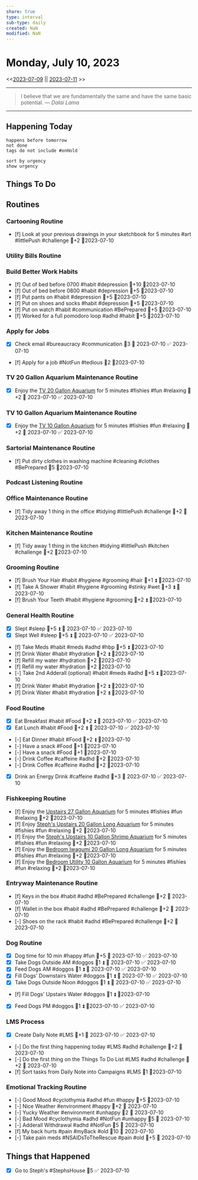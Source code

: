 ```yaml
---
share: true
type: interval
sub-type: daily
created: NaN 
modified: NaN
---
```

# Monday, July 10, 2023
<<[2023-07-09](./2023-07-09.md) || [2023-07-11](./2023-07-11.md) >>

---

> I believe that we are fundamentally the same and have the same basic potential.
> — <cite>Dalai Lama</cite>

---
## Happening Today
```tasks
happens before tomorrow
not done
tags do not include #onHold

sort by urgency
show urgency
```

## Things To Do




































































































































































## Routines
### Cartooning Routine
- [f] Look at your previous drawings in your sketchbook for 5 minutes #art #littlePush #challenge 🥄+2 📆2023-07-10


### Utility Bills Routine


### Build Better Work Habits
- [f] Out of bed before 0700 #habit #depression 🥄+10 📆2023-07-10
- [f] Out of bed before 0800 #habit #depression 🥄+5 📆2023-07-10
- [f] Put pants on #habit #depression 🥄+5 📆2023-07-10
- [f] Put on shoes and socks #habit #depression 🥄+5 📆2023-07-10
- [f] Put on watch #habit #communication #BePrepared 🥄+5 📆2023-07-10
- [f] Worked for a full pomodoro loop #adhd #habit 🥄+5 📆2023-07-10


### Apply for Jobs
- [x] Check email #bureaucracy #communication 🥄3 📅 2023-07-10 ✅ 2023-07-10
- [f] Apply for a job #NotFun #tedious   🥄2  📆2023-07-10


### TV 20 Gallon Aquarium Maintenance Routine
- [x] Enjoy the [TV 20 Gallon Aquarium](TV%2020%20Gallon%20Aquarium.md) for 5 minutes #fishies #fun #relaxing 🥄+2 📅 2023-07-10 ✅ 2023-07-10


### TV 10 Gallon Aquarium Maintenance Routine
- [x] Enjoy the [TV 10 Gallon Aquarium](./TV%2010%20Gallon%20Aquarium.md) for 5 minutes #fishies #fun #relaxing 🥄+2 📅 2023-07-10 ✅ 2023-07-10


### Sartorial Maintenance Routine
- [f] Put dirty clothes in washing machine #cleaning #clothes #BePrepared  🥄5  📆2023-07-10


### Podcast Listening Routine


### Office Maintenance Routine
- [f] Tidy away 1 thing in the office #tidying #littlePush #challenge 🥄+2 📆2023-07-10


### Kitchen Maintenance Routine
- [f] Tidy away 1 thing in the kitchen #tidying #littlePush #kitchen #challenge 🥄+2 📆2023-07-10


### Grooming Routine
- [f] Brush Your Hair #habit #hygiene #grooming #hair 🥄+1 ⏫ 📆2023-07-10
- [f] Take A Shower #habit #hygiene #grooming #stinky #wet 🥄+3 ⏫  📆2023-07-10
- [f] Brush Your Teeth #habit #hygiene #grooming 🥄+2 ⏫ 📆2023-07-10


### General Health Routine
- [x] Slept #sleep 🥄+5 ⏫ 📅 2023-07-10 ✅ 2023-07-10
- [x] Slept Well #sleep 🥄+5 ⏫ 📅 2023-07-10 ✅ 2023-07-10
- [f] Take Meds #habit #meds #adhd #hbp 🥄+5 ⏫ 📆2023-07-10
- [f] Drink Water #habit #hydration 🥄+2 ⏫ 📆2023-07-10
- [f] Refill my water #hydration 🥄+2 📆2023-07-10
- [f] Refill my water #hydration 🥄+2 📆2023-07-10
- [-] Take 2nd Adderall (optional) #habit #meds #adhd  🥄+5 ⏫ 📆2023-07-10
- [f] Drink Water #habit #hydration 🥄+2 ⏫ 📆2023-07-10
- [f] Drink Water #habit #hydration 🥄+2 ⏫ 📆2023-07-10


### Food Routine
- [x] Eat Breakfast #habit #Food  🥄+2 ⏫ 📅 2023-07-10 ✅ 2023-07-10
- [x] Eat Lunch #habit #Food  🥄+2 ⏫ 📅 2023-07-10 ✅ 2023-07-10
- [-] Eat Dinner #habit #Food  🥄+2 ⏫ 📆2023-07-10
- [-] Have a snack #Food  🥄+1 📆2023-07-10
- [-] Have a snack #Food  🥄+1 📆2023-07-10
- [-] Drink Coffee #caffeine #adhd  🥄+2 📆2023-07-10
- [-] Drink Coffee #caffeine #adhd  🥄+2  📆2023-07-10
- [x] Drink an Energy Drink #caffeine #adhd  🥄+3 📅 2023-07-10 ✅ 2023-07-10


### Fishkeeping Routine
- [f] Enjoy the [Upstairs 27 Gallon Aquarium](Upstairs%2027%20Gallon%20Aquarium.md) for 5 minutes #fishies #fun #relaxing 🥄+2 📆2023-07-10
- [f] Enjoy [Steph's Upstairs 20 Gallon Long Aquarium](Steph's%20Upstairs%2020%20Gallon%20Long%20Aquarium.md) for 5 minutes #fishies #fun #relaxing 🥄+2 📆2023-07-10
- [f] Enjoy the [Steph's Upstairs 10 Gallon Shrimp Aquarium](Steph's%20Upstairs%2010%20Gallon%20Shrimp%20Aquarium.md) for 5 minutes #fishies #fun #relaxing 🥄+2 📆2023-07-10
- [f] Enjoy the [Bedroom Iwagumi 20 Gallon Long Aquarium](Bedroom%20Iwagumi%2020%20Gallon%20Long%20Aquarium.md) for 5 minutes #fishies #fun #relaxing 🥄+2 📆2023-07-10
- [f] Enjoy the [Bedroom Utility 10 Gallon Aquarium](Bedroom%20Utility%2010%20Gallon%20Aquarium.md) for 5 minutes #fishies #fun #relaxing 🥄+2 📆2023-07-10


### Entryway Maintenance Routine
- [f] Keys in the box #habit #adhd #BePrepared #challenge 🥄+2 📅 2023-07-10
- [f] Wallet in the box #habit #adhd #BePrepared #challenge 🥄+2 📅 2023-07-10
- [-] Shoes on the rack #habit #adhd #BePrepared #challenge 🥄+2 📅 2023-07-10


### Dog Routine
- [x] Dog time for 10 min #happy #fun 🥄+5 📅 2023-07-10 ✅ 2023-07-10
- [x] Take Dogs Outside AM #doggos  🥄1 ⏫ 📅 2023-07-10 ✅ 2023-07-10
- [x] Feed Dogs AM #doggos  🥄1 ⏫ 📅 2023-07-10 ✅ 2023-07-10
- [x] Fill Dogs' Downstairs Water #doggos  🥄1 ⏫ 📅 2023-07-10 ✅ 2023-07-10
- [x] Take Dogs Outside Noon #doggos 🥄1 ⏫ 📅 2023-07-10 ✅ 2023-07-10
- [f] Fill Dogs' Upstairs Water #doggos  🥄1 ⏫ 📆2023-07-10
- [x] Feed Dogs PM #doggos  🥄1 ⏫ 📆2023-07-10 ✅ 2023-07-10


### LMS Process
- [x] Create Daily Note #LMS 🥄+1 📅 2023-07-10 ✅ 2023-07-10
- [-] Do the first thing happening today #LMS #adhd #challenge 🥄+2 📅 2023-07-10
- [-] Do the first thing on the Things To Do List #LMS #adhd #challenge 🥄+2 📅 2023-07-10
- [f] Sort tasks from Daily Note into Campaigns #LMS 🥄1   📆2023-07-10


### Emotional Tracking Routine
- [-] Good Mood #cyclothymia #adhd #fun #happy 🥄+5 📆2023-07-10
- [-] Nice Weather #environment #happy 🥄+2 📅 2023-07-10
- [-] Yucky Weather #environment #unhappy 🥄2 📅 2023-07-10
- [-] Bad Mood #cyclothymia #adhd #NotFun #unhappy  🥄5 📅 2023-07-10
- [-] Adderall Withdrawal #adhd #NotFun 🥄5 📅 2023-07-10
- [f] My back hurts #pain #myBack #old 🥄10 📅 2023-07-10
- [-] Take pain meds #NSAIDsToTheRescue #pain #old 🥄+5 📅 2023-07-10




## Things that Happened
- [x] Go to Steph's #StephsHouse 🥄5 ✅ 2023-07-10
